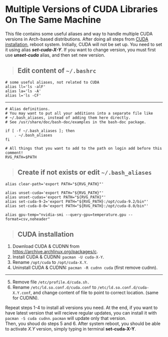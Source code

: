 # Multiple Versions of CUDA Libraries On The Same Machine

This file contains some useful aliases and way to handle multiple CUDA versions in Arch-based distributions.
After doing all steps from [CUDA installation](#cuda-installation), reboot system. Initially, CUDA will not be set up. 
You need to set it using alias **_set-cuda-X-Y_**. 
If you want to change version, you must first use **_unset-cuda_** alias, and then set new version.

>## Edit content of `~/.bashrc`
```
# some useful aliases, not related to CUDA
alias ll='ls -alF'
alias la='ls -A'
alias l='ls -CF'
```
-------------------
```
# Alias definitions.
# You may want to put all your additions into a separate file like
# ~/.bash_aliases, instead of adding them here directly.
# See /usr/share/doc/bash-doc/examples in the bash-doc package.

if [ -f ~/.bash_aliases ]; then
    . ~/.bash_aliases
fi

# All things that you want to add to the path on login add before this comment!
RVG_PATH=$PATH
```

>## Create if not exists or edit `~/.bash_aliases`

```alias clean-path='export PATH="${RVG_PATH}"'  
alias clear-path='export PATH="${RVG_PATH}"'  
  
alias unset-cuda='export PATH="${RVG_PATH}"'  
alias unset-cudas='export PATH="${RVG_PATH}"'  
alias set-cuda-9-2='export PATH="${RVG_PATH}:/opt/cuda-9.2/bin"'  
alias set-cuda-8-0='export PATH="${RVG_PATH}:/opt/cuda-8.0/bin"'
  
alias gpu-temp="nvidia-smi --query-gpu=temperature.gpu --format=csv,noheader"  
```


>## CUDA installation

1. Download CUDA & CUDNN from https://archive.archlinux.org/packages/c.
2. Install CUDA & CUDNN: `pacman -U cuda-X-Y`.
3. Rename `/opt/cuda` to `/opt/cuda-X.Y`.
4. Uninstall CUDA & CUDNN: `pacman -R cudnn cuda` (first remove cudnn).
----------------
5. Remove file `/etc/profile.d/cuda.sh.`
6. Rename `/etc/ld.so.conf.d/cuda.conf` to `/etc/ld.so.conf.d/cuda-X.Y.conf`, and change content of file to point to correct location. (same for CUDNN).  

Repeat steps 1-4 to install all versions you need. At the end, if you want to have latest version that will recieve regular updates, you can install it with `pacman -S cuda cudnn`. `pacman` will update only that version.  
Then, you shoud do steps 5 and 6.
After system reboot, you should be able to activate *X.Y* version, simply typing in terminal **set-cuda-X-Y**.
